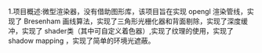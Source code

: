 1.项目概述:微型渲染器，没有借助图形库，该项目旨在实现 opengl  渲染管线，实现了 Bresenham  画线算法，实现了三角形光栅化器和背面剔除，实现了深度缓冲，实现了 shader类（其中可自定义着色器）,实现了纹理的使用，实现了 shadow mapping ，实现了简单的环境光遮蔽。
